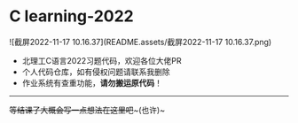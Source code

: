 # C learning-2022

![截屏2022-11-17 10.16.37](README.assets/截屏2022-11-17 10.16.37.png)

- 北理工C语言2022习题代码，欢迎各位大佬PR
- 个人代码仓库，如有侵权问题请联系我删除
- 作业系统有查重功能，**请勿搬运原代码**！

---

~~等结课了大概会写一点想法在这里吧~~~(也许)~
